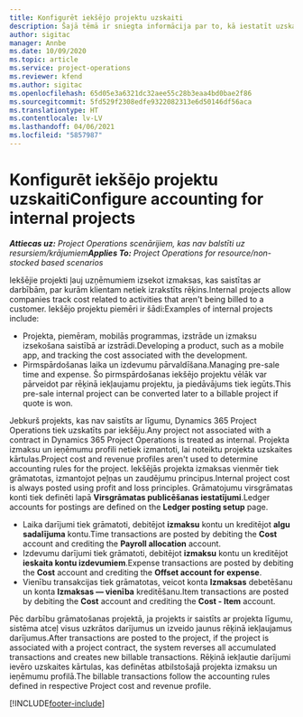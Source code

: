 ```yaml
---
title: Konfigurēt iekšējo projektu uzskaiti
description: Šajā tēmā ir sniegta informācija par to, kā iestatīt uzskaites metodes Project Operations iekšējiem projektiem.
author: sigitac
manager: Annbe
ms.date: 10/09/2020
ms.topic: article
ms.service: project-operations
ms.reviewer: kfend
ms.author: sigitac
ms.openlocfilehash: 65d05e3a6321dc32aee55c28b3eaa4bd0bae2f86
ms.sourcegitcommit: 5fd529f2308edfe9322082313e6d50146df56aca
ms.translationtype: HT
ms.contentlocale: lv-LV
ms.lasthandoff: 04/06/2021
ms.locfileid: "5857987"
---
```

# <a name="configure-accounting-for-internal-projects"></a><span data-ttu-id="d6af5-103">Konfigurēt iekšējo projektu uzskaiti</span><span class="sxs-lookup"><span data-stu-id="d6af5-103">Configure accounting for internal projects</span></span>

<span data-ttu-id="d6af5-104">_**Attiecas uz:** Project Operations scenārijiem, kas nav balstīti uz resursiem/krājumiem_</span><span class="sxs-lookup"><span data-stu-id="d6af5-104">_**Applies To:** Project Operations for resource/non-stocked based scenarios_</span></span>

<span data-ttu-id="d6af5-105">Iekšējie projekti ļauj uzņēmumiem izsekot izmaksas, kas saistītas ar darbībām, par kurām klientam netiek izrakstīts rēķins.</span><span class="sxs-lookup"><span data-stu-id="d6af5-105">Internal projects allow companies track cost related to activities that aren't being billed to a customer.</span></span> <span data-ttu-id="d6af5-106">Iekšējo projektu piemēri ir šādi:</span><span class="sxs-lookup"><span data-stu-id="d6af5-106">Examples of internal projects include:</span></span>

- <span data-ttu-id="d6af5-107">Projekta, piemēram, mobilās programmas, izstrāde un izmaksu izsekošana saistībā ar izstrādi.</span><span class="sxs-lookup"><span data-stu-id="d6af5-107">Developing a product, such as a mobile app, and tracking the cost associated with the development.</span></span>
- <span data-ttu-id="d6af5-108">Pirmspārdošanas laika un izdevumu pārvaldīšana.</span><span class="sxs-lookup"><span data-stu-id="d6af5-108">Managing pre-sale time and expense.</span></span> <span data-ttu-id="d6af5-109">Šo pirmspārdošanas iekšējo projektu vēlāk var pārveidot par rēķinā iekļaujamu projektu, ja piedāvājums tiek iegūts.</span><span class="sxs-lookup"><span data-stu-id="d6af5-109">This pre-sale internal project can be converted later to a billable project if quote is won.</span></span>

<span data-ttu-id="d6af5-110">Jebkurš projekts, kas nav saistīts ar līgumu, Dynamics 365 Project Operations tiek uzskatīts par iekšēju.</span><span class="sxs-lookup"><span data-stu-id="d6af5-110">Any project not associated with a contract in Dynamics 365 Project Operations is treated as internal.</span></span> <span data-ttu-id="d6af5-111">Projekta izmaksu un ieņēmumu profili netiek izmantoti, lai noteiktu projekta uzskaites kārtulas.</span><span class="sxs-lookup"><span data-stu-id="d6af5-111">Project cost and revenue profiles aren't used to determine accounting rules for the project.</span></span> <span data-ttu-id="d6af5-112">Iekšējās projekta izmaksas vienmēr tiek grāmatotas, izmantojot peļņas un zaudējumu principus.</span><span class="sxs-lookup"><span data-stu-id="d6af5-112">Internal project cost is always posted using profit and loss principles.</span></span> <span data-ttu-id="d6af5-113">Grāmatojumu virsgrāmatas konti tiek definēti lapā **Virsgrāmatas publicēšanas iestatījumi**.</span><span class="sxs-lookup"><span data-stu-id="d6af5-113">Ledger accounts for postings are defined on the **Ledger posting setup** page.</span></span>

- <span data-ttu-id="d6af5-114">Laika darījumi tiek grāmatoti, debitējot **izmaksu** kontu un kreditējot **algu sadalījuma** kontu.</span><span class="sxs-lookup"><span data-stu-id="d6af5-114">Time transactions are posted by debiting the **Cost** account and crediting the **Payroll allocation** account.</span></span>
- <span data-ttu-id="d6af5-115">Izdevumu darījumi tiek grāmatoti, debitējot **izmaksu** kontu un kreditējot **ieskaita kontu izdevumiem**.</span><span class="sxs-lookup"><span data-stu-id="d6af5-115">Expense transactions are posted by debiting the **Cost** account and crediting the **Offset account for expense**.</span></span>
- <span data-ttu-id="d6af5-116">Vienību transakcijas tiek grāmatotas, veicot konta **Izmaksas** debetēšanu un konta **Izmaksas — vienība** kreditēšanu.</span><span class="sxs-lookup"><span data-stu-id="d6af5-116">Item transactions are posted by debiting the **Cost** account and crediting the **Cost - Item** account.</span></span>

<span data-ttu-id="d6af5-117">Pēc darbību grāmatošanas projektā, ja projekts ir saistīts ar projekta līgumu, sistēma atceļ visus uzkrātos darījumus un izveido jaunus rēķinā iekļaujamus darījumus.</span><span class="sxs-lookup"><span data-stu-id="d6af5-117">After transactions are posted to the project, if the project is associated with a project contract, the system reverses all accumulated transactions and creates new billable transactions.</span></span> <span data-ttu-id="d6af5-118">Rēķinā iekļautie darījumi ievēro uzskaites kārtulas, kas definētas atbilstošajā projekta izmaksu un ieņēmumu profilā.</span><span class="sxs-lookup"><span data-stu-id="d6af5-118">The billable transactions follow the accounting rules defined in respective Project cost and revenue profile.</span></span>




[!INCLUDE[footer-include](../includes/footer-banner.md)]
